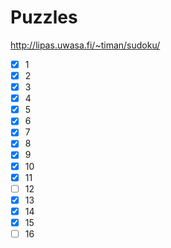 # Puzzles

http://lipas.uwasa.fi/~timan/sudoku/

- [x] 1
- [x] 2
- [x] 3
- [x] 4
- [x] 5
- [x] 6
- [x] 7
- [x] 8
- [x] 9
- [x] 10
- [x] 11
- [ ] 12
- [x] 13
- [x] 14
- [x] 15
- [ ] 16
